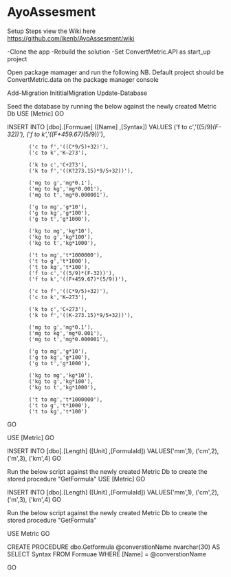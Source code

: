 # AyoAssesment


Setup Steps view the Wiki here https://github.com/ikenb/AyoAssesment/wiki

-Clone the app
-Rebuild the solution
-Set ConvertMetric.API as start_up project

Open package mamager and run the following 
NB. Default project should be ConvertMetric.data on the package manager console

Add-Migration InititialMigration
Update-Database

Seed the database by running the below against the newly created Metric Db
USE [Metric]
GO

INSERT INTO [dbo].[Formuae]
           ([Name]
           ,[Syntax])
     VALUES
           ('f to c','((5/9)*(F-32))'),
		   ('f to k','((F+459.67)*(5/9))'),

		   ('c to f','((C*9/5)+32)'),
		   ('c to k','K–273'),

		   ('k to c','C+273'),
		   ('k to f','((K?273.15)*9/5+32))'),

		   ('mg to g','mg*0.1'),
		   ('mg to kg','mg*0.001'),
		   ('mg to t','mg*0.000001'),

		   ('g to mg','g*10'),
		   ('g to kg','g*100'),
		   ('g to t','g*1000'),

		   ('kg to mg','kg*10'),
		   ('kg to g','kg*100'),
		   ('kg to t','kg*1000'),

		   ('t to mg','t*1000000'),
		   ('t to g','t*1000'),
		   ('t to kg','t*100'),
		   ('f to c','((5/9)*(F-32))'),
		   ('f to k','((F+459.67)*(5/9))'),

		   ('c to f','((C*9/5)+32)'),
		   ('c to k','K–273'),

		   ('k to c','C+273'),
		   ('k to f','((K-273.15)*9/5+32))'),

		   ('mg to g','mg*0.1'),
		   ('mg to kg','mg*0.001'),
		   ('mg to t','mg*0.000001'),

		   ('g to mg','g*10'),
		   ('g to kg','g*100'),
		   ('g to t','g*1000'),

		   ('kg to mg','kg*10'),
		   ('kg to g','kg*100'),
		   ('kg to t','kg*1000'),

		   ('t to mg','t*1000000'),
		   ('t to g','t*1000'),
		   ('t to kg','t*100')
		   
GO

USE [Metric]
GO

INSERT INTO [dbo].[Length]
           ([Unit]
           ,[FormulaId])
     VALUES('mm',1),
			('cm',2),
			('m',3),
			('km',4)
GO

Run the below script against the newly created Metric Db to create the stored procedure "GetFormula"
USE [Metric] GO

INSERT INTO [dbo].[Length] ([Unit] ,[FormulaId]) VALUES('mm',1), ('cm',2), ('m',3), ('km',4) GO

Run the below script against the newly created Metric Db to create the stored procedure "GetFormula"

USE Metric GO

CREATE PROCEDURE dbo.Getformula @converstionName nvarchar(30)
AS 
SELECT Syntax 
FROM Formuae 
WHERE [Name] = @converstionName

GO




